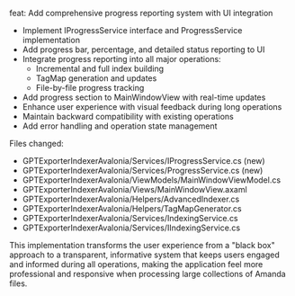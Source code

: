 feat: Add comprehensive progress reporting system with UI integration

- Implement IProgressService interface and ProgressService implementation
- Add progress bar, percentage, and detailed status reporting to UI
- Integrate progress reporting into all major operations:
  * Incremental and full index building
  * TagMap generation and updates
  * File-by-file progress tracking
- Add progress section to MainWindowView with real-time updates
- Enhance user experience with visual feedback during long operations
- Maintain backward compatibility with existing operations
- Add error handling and operation state management

Files changed:
- GPTExporterIndexerAvalonia/Services/IProgressService.cs (new)
- GPTExporterIndexerAvalonia/Services/ProgressService.cs (new)
- GPTExporterIndexerAvalonia/ViewModels/MainWindowViewModel.cs
- GPTExporterIndexerAvalonia/Views/MainWindowView.axaml
- GPTExporterIndexerAvalonia/Helpers/AdvancedIndexer.cs
- GPTExporterIndexerAvalonia/Helpers/TagMapGenerator.cs
- GPTExporterIndexerAvalonia/Services/IndexingService.cs
- GPTExporterIndexerAvalonia/Services/IIndexingService.cs

This implementation transforms the user experience from a "black box" approach 
to a transparent, informative system that keeps users engaged and informed 
during all operations, making the application feel more professional and 
responsive when processing large collections of Amanda files. 